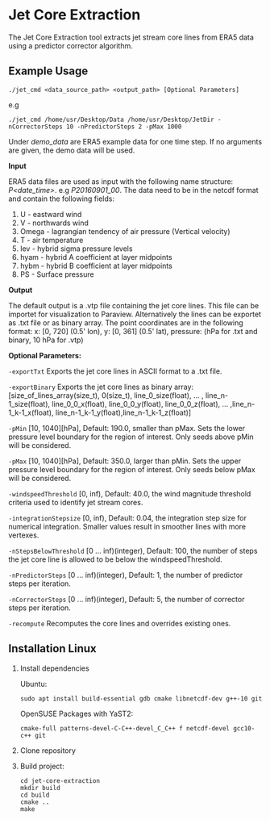 # Jet Core Extraction
The Jet Core Extraction tool extracts jet stream core lines from ERA5 data using a predictor corrector algorithm.

## Example Usage

```
./jet_cmd <data_source_path> <output_path> [Optional Parameters]
```
e.g
```
./jet_cmd /home/usr/Desktop/Data /home/usr/Desktop/JetDir -nCorrectorSteps 10 -nPredictorSteps 2 -pMax 1000
```

Under *demo_data* are ERA5 example data for one time step. If no arguments are given, the demo data will be used.

**Input**

ERA5 data files are used as input with the following name structure: *P<date_time>*. e.g *P20160901_00*. The data need to be in the netcdf format and contain the following fields:
1. U - eastward wind
2. V - northwards wind
3. Omega - lagrangian tendency of air pressure (Vertical velocity)
4. T - air temperature
5. lev - hybrid sigma pressure levels
6. hyam - hybrid A coefficient at layer midpoints
7. hybm - hybrid B coefficient at layer midpoints
8. PS - Surface pressure

**Output**

The default output is a .vtp file containing the jet core lines. This file can be importet for visualization to Paraview. Alternatively the lines can be exportet as .txt file or as binary array. The point coordinates are in the following format: x: [0, 720] (0.5' lon), y: [0, 361] (0.5' lat), pressure: (hPa for .txt and binary, 10 hPa for .vtp)




**Optional Parameters:**

`-exportTxt`
Exports the jet core lines in ASCII format to a .txt file.

`-exportBinary`
Exports the jet core lines as binary array: [size_of_lines_array(size_t), 0(size_t), line_0_size(float), ... , line_n-1_size(float), line_0_0_x(float), line_0_0_y(float), line_0_0_z(float), ... ,line_n-1_k-1_x(float), line_n-1_k-1_y(float),line_n-1_k-1_z(float)]

`-pMin`
[10, 1040][hPa], Default: 190.0, smaller than pMax. Sets the lower pressure level boundary for the region of interest. Only seeds above pMin will be considered.

`-pMax`
[10, 1040][hPa], Default: 350.0, larger than pMin. Sets the upper pressure level boundary for the region of interest. Only seeds below pMax will be considered.

`-windspeedThreshold`
[0, inf), Default: 40.0, the wind magnitude threshold criteria used to identify jet stream cores.

`-integrationStepsize`
[0, inf), Default: 0.04, the integration step size for numerical integration. Smaller values result in smoother lines with more vertexes.

`-nStepsBelowThreshold`
[0 ... inf)(integer), Default: 100, the number of steps the jet core line is allowed to be below the windspeedThreshold.

`-nPredictorSteps`
[0 ... inf)(integer), Default: 1, the number of predictor steps per iteration.

`-nCorrectorSteps`
[0 ... inf)(integer), Default: 5, the number of corrector steps per iteration.

`-recompute`
Recomputes the core lines and overrides existing ones.
## Installation Linux

1. Install dependencies

    Ubuntu:
    ```
    sudo apt install build-essential gdb cmake libnetcdf-dev g++-10 git
    ```
    OpenSUSE Packages with YaST2:
    ```
    cmake-full patterns-devel-C-C++-devel_C_C++ f netcdf-devel gcc10-c++ git
    ```
2. Clone repository

3. Build project:
    ```
    cd jet-core-extraction
    mkdir build
    cd build
    cmake ..
    make
    ```